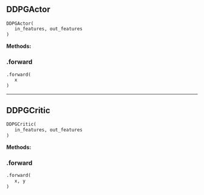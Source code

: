 #


## DDPGActor
```python 
DDPGActor(
   in_features, out_features
)
```




**Methods:**


### .forward
```python
.forward(
   x
)
```


----


## DDPGCritic
```python 
DDPGCritic(
   in_features, out_features
)
```




**Methods:**


### .forward
```python
.forward(
   x, y
)
```

